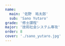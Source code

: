 ```yaml
---
name:
  main: '佐野　祐太郎'
  sub: 'Sano Yutaro'
grade: '修士課程'
major: '技術社会システム専攻'
order: 8
cover: './sano_yutaro.jpg'
---
```



